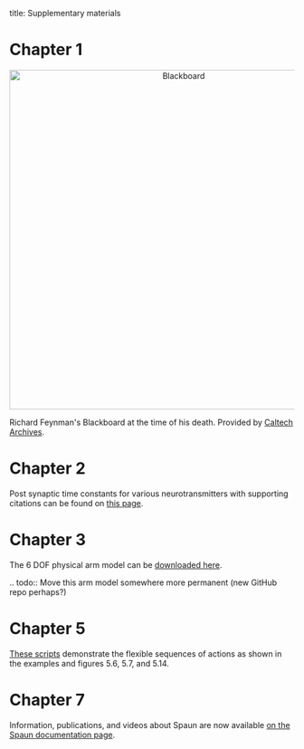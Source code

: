 title: Supplementary materials

Chapter 1
=========

<a href="http://archives-dc.library.caltech.edu/islandora/object/ct1%3A551"><center><img src="https://i.imgur.com/AQGOIDO.jpg" alt="Blackboard" width=600/></center></a>

Richard Feynman's Blackboard at the time of his death.
Provided by [Caltech Archives](http://archives.caltech.edu/).

Chapter 2
=========

Post synaptic time constants for various neurotransmitters
with supporting citations can be found on [this page](http://compneuro.uwaterloo.ca/research/constants-constraints/neurotransmitter-time-constants-pscs.html).

Chapter 3
=========

The 6 DOF physical arm model can be [downloaded here](http://compneuro.uwaterloo.ca/research/motor-control/6-muscle-3-link-arm-model.html).

.. todo:: Move this arm model somewhere more permanent
          (new GitHub repo perhaps?)

Chapter 5
=========

[These scripts](http://models.nengo.ca/node/23) demonstrate
the flexible sequences of actions
as shown in the examples and figures 5.6, 5.7, and 5.14.

Chapter 7
=========

Information, publications, and videos about Spaun
are now available [on the Spaun documentation page](https://xchoo.github.io/spaun2.0).
